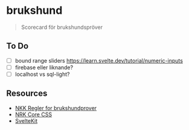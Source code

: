 # brukshund

> Scorecard för brukshundspröver

## To Do

- [ ] bound range sliders https://learn.svelte.dev/tutorial/numeric-inputs
- [ ] firebase eller liknande?
- [ ] localhost vs sql-light?

## Resources

- [NKK Regler for brukshundprover](https://www.norsk-brukshundsport.no/wp-content/uploads/2019/03/Regler_for_brukshundprover_190101-211231.pdf)
- [NRK Core CSS](https://static.nrk.no/core-css/latest/index.html#button)
- [SvelteKit](https://learn.svelte.dev)
